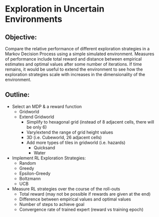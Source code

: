 # Exploration in Uncertain Environments

## Objective:

Compare the relative performance of different exploration strategies in a Markov Decision
Process using a simple simulated environment. Measures of performance include total reward
and distance between empirical estimates and optimal values after some number of iterations.
If time remains, it would be useful to extend the environment to see how the exploration
strategies scale with increases in the dimensionality of the environment.


## Outline:

* Select an MDP & a reward function
	* Gridworld
	* Extend Gridworld
		* Simplify to hexagonal grid (instead of 8 adjacent cells, there will be only 6)
		* Vary/extend the range of grid height values
		* 3D (i.e. Cubeworld, 26 adjacent cells)
		* Add more types of tiles in gridworld (i.e. hazards)
			* Quicksand
			* Water
* Implement RL Exploration Strategies:
	* Random
	* Greedy
	* Epsilon-Greedy
	* Boltzmann
	* UCB
* Measure RL strategies over the course of the roll-outs
	* Total reward (may not be possible if rewards are given at the end)
	* Difference between empirical values and optimal values
	* Number of steps to achieve goal
	* Convergence rate of trained expert (reward vs training epoch)
